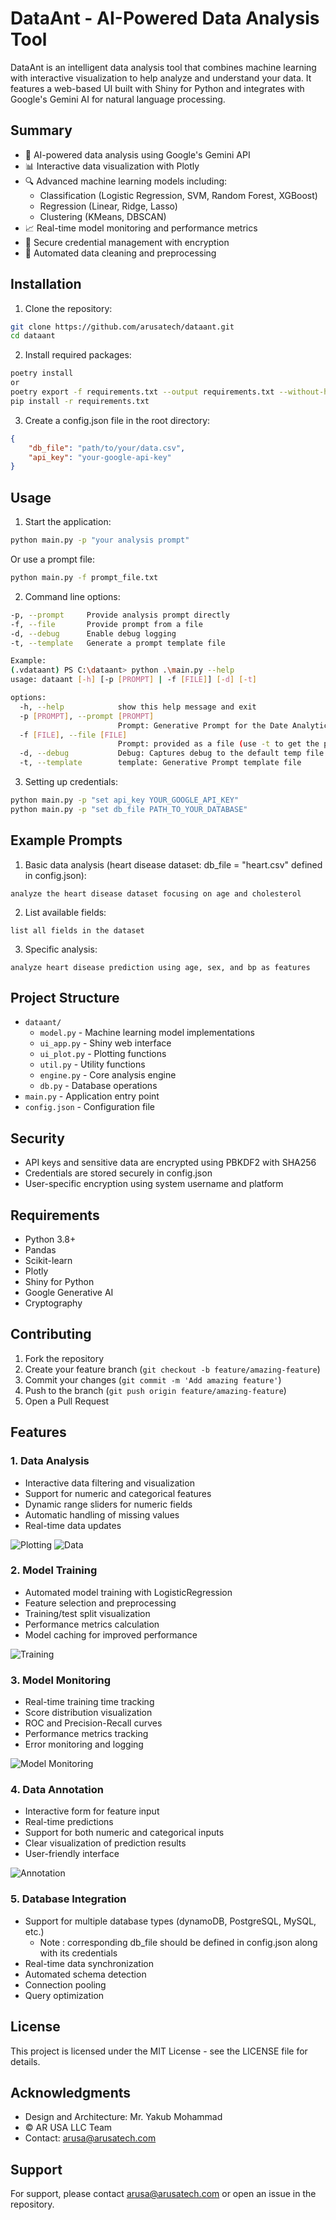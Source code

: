 # DataAnt - AI-Powered Data Analysis Tool

DataAnt is an intelligent data analysis tool that combines machine learning with interactive visualization to help analyze and understand your data. It features a web-based UI built with Shiny for Python and integrates with Google's Gemini AI for natural language processing.

## Summary

- 🤖 AI-powered data analysis using Google's Gemini API
- 📊 Interactive data visualization with Plotly
- 🔍 Advanced machine learning models including:
  - Classification (Logistic Regression, SVM, Random Forest, XGBoost)
  - Regression (Linear, Ridge, Lasso)
  - Clustering (KMeans, DBSCAN)
- 📈 Real-time model monitoring and performance metrics
- 🔐 Secure credential management with encryption
- 🎯 Automated data cleaning and preprocessing

## Installation

1. Clone the repository:
```bash
git clone https://github.com/arusatech/dataant.git
cd dataant
```

2. Install required packages:
```bash
poetry install
or
poetry export -f requirements.txt --output requirements.txt --without-hashes
pip install -r requirements.txt
```

3. Create a config.json file in the root directory:
```json
{
    "db_file": "path/to/your/data.csv",
    "api_key": "your-google-api-key"
}
```

## Usage

1. Start the application:
```bash
python main.py -p "your analysis prompt"
```

Or use a prompt file:
```bash
python main.py -f prompt_file.txt
```

2. Command line options:
```bash
-p, --prompt     Provide analysis prompt directly
-f, --file       Provide prompt from a file
-d, --debug      Enable debug logging
-t, --template   Generate a prompt template file

Example:
(.vdataant) PS C:\dataant> python .\main.py --help                                        
usage: dataant [-h] [-p [PROMPT] | -f [FILE]] [-d] [-t]

options:
  -h, --help            show this help message and exit
  -p [PROMPT], --prompt [PROMPT]
                        Prompt: Generative Prompt for the Date Analytic bot
  -f [FILE], --file [FILE]
                        Prompt: provided as a file (use -t to get the prompt template)
  -d, --debug           Debug: Captures debug to the default temp file
  -t, --template        template: Generative Prompt template file
```

3. Setting up credentials:
```bash
python main.py -p "set api_key YOUR_GOOGLE_API_KEY"
python main.py -p "set db_file PATH_TO_YOUR_DATABASE"
```

## Example Prompts

1. Basic data analysis (heart disease dataset: db_file = "heart.csv" defined in config.json):
```
analyze the heart disease dataset focusing on age and cholesterol
```

2. List available fields:
```
list all fields in the dataset
```

3. Specific analysis:
```
analyze heart disease prediction using age, sex, and bp as features
```

## Project Structure

- `dataant/`
  - `model.py` - Machine learning model implementations
  - `ui_app.py` - Shiny web interface
  - `ui_plot.py` - Plotting functions
  - `util.py` - Utility functions
  - `engine.py` - Core analysis engine
  - `db.py` - Database operations
- `main.py` - Application entry point
- `config.json` - Configuration file

## Security

- API keys and sensitive data are encrypted using PBKDF2 with SHA256
- Credentials are stored securely in config.json
- User-specific encryption using system username and platform

## Requirements

- Python 3.8+
- Pandas
- Scikit-learn
- Plotly
- Shiny for Python
- Google Generative AI
- Cryptography

## Contributing

1. Fork the repository
2. Create your feature branch (`git checkout -b feature/amazing-feature`)
3. Commit your changes (`git commit -m 'Add amazing feature'`)
4. Push to the branch (`git push origin feature/amazing-feature`)
5. Open a Pull Request

## Features

### 1. Data Analysis
- Interactive data filtering and visualization
- Support for numeric and categorical features
- Dynamic range sliders for numeric fields
- Automatic handling of missing values
- Real-time data updates

![Plotting](plot.jpg)
![Data](data.jpg)

### 2. Model Training
- Automated model training with LogisticRegression
- Feature selection and preprocessing
- Training/test split visualization
- Performance metrics calculation
- Model caching for improved performance

![Training](training.jpg)

### 3. Model Monitoring
- Real-time training time tracking
- Score distribution visualization
- ROC and Precision-Recall curves
- Performance metrics tracking
- Error monitoring and logging

![Model Monitoring](model.jpg)

### 4. Data Annotation
- Interactive form for feature input
- Real-time predictions
- Support for both numeric and categorical inputs
- Clear visualization of prediction results
- User-friendly interface

![Annotation](data_annotation.jpg)

### 5. Database Integration
- Support for multiple database types (dynamoDB, PostgreSQL, MySQL, etc.)
  - Note : corresponding db_file should be defined in config.json along with its credentials
- Real-time data synchronization
- Automated schema detection
- Connection pooling
- Query optimization

## License

This project is licensed under the MIT License - see the LICENSE file for details.

## Acknowledgments

- Design and Architecture: Mr. Yakub Mohammad
- © AR USA LLC Team
- Contact: arusa@arusatech.com

## Support

For support, please contact arusa@arusatech.com or open an issue in the repository.


